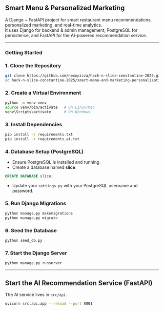 ## Smart Menu & Personalized Marketing

A Django + FastAPI project for smart restaurant menu recommendations, personalized marketing, and real-time analytics.  
It uses Django for backend & admin management, PostgreSQL for persistence, and FastAPI for the AI-powered recommendation service.

---

### Getting Started

### 1. Clone the Repository
```bash
git clone https://github.com/nexopizza/hack-n-slice-constantine-2025.git
cd hack-n-slice-constantine-2025/smart-menu-and-marketing-personalization/Hack
```

### 2. Create a Virtual Environment
```bash
python -m venv venv
source venv/bin/activate   # On Linux/Mac
venv\Scripts\activate      # On Windows
```

### 3. Install Dependencies
```bash
pip install -r requirements.txt
pip install -r requirements_ai.txt
```

### 4. Database Setup (PostgreSQL)
- Ensure PostgreSQL is installed and running.  
- Create a database named **slice**:
```sql
CREATE DATABASE slice;
```
- Update your `settings.py` with your PostgreSQL username and password.

### 5. Run Django Migrations
```bash
python manage.py makemigrations
python manage.py migrate
```

### 6. Seed the Database
```bash
python seed_db.py
```

### 7. Start the Django Server
```bash
python manage.py runserver
```

---

##  Start the AI Recommendation Service (FastAPI)
The AI service lives in `src/api`.

```bash
uvicorn src.api:app --reload --port 8001
```
